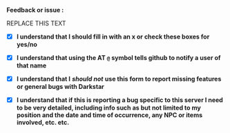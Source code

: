 **Feedback or issue :**  

REPLACE THIS TEXT

<!-- BUT NOT THIS TEXT
Do not use the AT `@`symbol as shorthand!
DO NOT REMOVE OR CHANGE THE PRE-FORMATTED TEXT! -->

- [x] **I understand that I should fill in with an x or check these boxes for yes/no**  

- [x] **I understand that using the AT `@` symbol tells github to notify a user of that name**  

- [x] **I understand that I** **_should not_** **use this form to report missing features or general bugs with Darkstar**  

- [x] **I understand that if this is reporting a bug specific to this server I need to be very detailed, including info such as but not limited to my position and the date and time of occurrence, any NPC or items involved, etc. etc.**  
